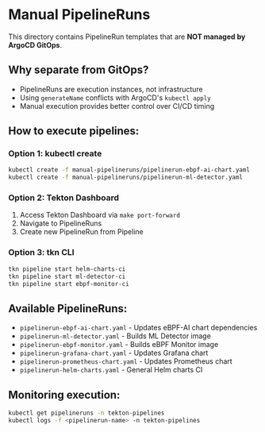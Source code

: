 # Manual PipelineRuns

This directory contains PipelineRun templates that are **NOT managed by ArgoCD GitOps**.

## Why separate from GitOps?

- PipelineRuns are execution instances, not infrastructure
- Using `generateName` conflicts with ArgoCD's `kubectl apply`
- Manual execution provides better control over CI/CD timing

## How to execute pipelines:

### Option 1: kubectl create
```bash
kubectl create -f manual-pipelineruns/pipelinerun-ebpf-ai-chart.yaml
kubectl create -f manual-pipelineruns/pipelinerun-ml-detector.yaml
```

### Option 2: Tekton Dashboard
1. Access Tekton Dashboard via `make port-forward`
2. Navigate to PipelineRuns
3. Create new PipelineRun from Pipeline

### Option 3: tkn CLI
```bash
tkn pipeline start helm-charts-ci
tkn pipeline start ml-detector-ci
tkn pipeline start ebpf-monitor-ci
```

## Available PipelineRuns:

- `pipelinerun-ebpf-ai-chart.yaml` - Updates eBPF-AI chart dependencies
- `pipelinerun-ml-detector.yaml` - Builds ML Detector image
- `pipelinerun-ebpf-monitor.yaml` - Builds eBPF Monitor image
- `pipelinerun-grafana-chart.yaml` - Updates Grafana chart
- `pipelinerun-prometheus-chart.yaml` - Updates Prometheus chart
- `pipelinerun-helm-charts.yaml` - General Helm charts CI

## Monitoring execution:

```bash
kubectl get pipelineruns -n tekton-pipelines
kubectl logs -f <pipelinerun-name> -n tekton-pipelines
```